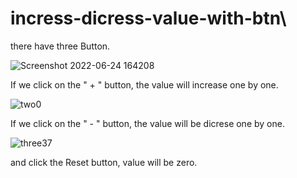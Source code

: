 # incress-dicress-value-with-btn\

there have three Button.

![Screenshot 2022-06-24 164208](https://user-images.githubusercontent.com/67061197/175614511-edbef372-a2f8-4afb-8957-b7231c4c9be0.jpg)

If we click on the " + " button, the value will increase one by one.

![two0](https://user-images.githubusercontent.com/67061197/175614734-7914c5ed-8f94-4697-953d-ebba8238c2a0.jpg)

If we click on the " - " button, the value will be dicrese one by one.


![three37](https://user-images.githubusercontent.com/67061197/175614871-45e73cbb-160c-4a8b-9a6a-32647edc0293.jpg)


and click the Reset button, value will be zero.
